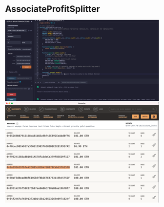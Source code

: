 # AssociateProfitSplitter

![image](https://github.com/tymurrayco/AssociateProfitSplitter/blob/main/Screen%20Shot%202021-10-02%20at%206.37.55%20AM.png)
![image](https://github.com/tymurrayco/AssociateProfitSplitter/blob/main/Screen%20Shot%202021-10-02%20at%206.38.03%20AM.png)
